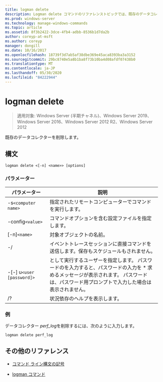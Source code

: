 ```yaml
---
title: logman delete
description: Logman delete コマンドのリファレンストピックでは、既存のデータコレクターを削除します。
ms.prod: windows-server
ms.technology: manage-windows-commands
ms.topic: article
ms.assetid: 8f3b2422-3dce-4fb4-adbb-8536b1d7da2b
author: coreyp-at-msft
ms.author: coreyp
manager: dongill
ms.date: 10/16/2017
ms.openlocfilehash: 18739f3d7ab5af38dbe369e45aca8393ba3a3152
ms.sourcegitcommit: 29bc8740e5a8b1ba8f73b10ba4d08afdf07438b0
ms.translationtype: MT
ms.contentlocale: ja-JP
ms.lasthandoff: 05/30/2020
ms.locfileid: "84222944"
---
```

# <a name="logman-delete"></a>logman delete

> 適用対象: Windows Server (半期チャネル)、Windows Server 2019、Windows Server 2016、Windows Server 2012 R2、Windows Server 2012

既存のデータコレクターを削除します。

## <a name="syntax"></a>構文

```
logman delete <[-n] <name>> [options]
```

### <a name="parameters"></a>パラメーター

| パラメーター | 説明 |
| --------- | ----------- |
| -s`<computer name>` | 指定されたリモートコンピューターでコマンドを実行します。 |
| -config`<value>` | コマンドオプションを含む設定ファイルを指定します。 |
| [-n]`<name>` | 対象オブジェクトの名前。 |
| -/ | イベントトレースセッションに直接コマンドを送信します。保存もスケジュールもされません。 |
| -[-] u`<user [password]>` | として実行するユーザーを指定します。 パスワードのを入力すると、パスワードの入力を \* 求めるメッセージが表示されます。 パスワードは、パスワード用プロンプトで入力した場合は表示されません。 |
| /? | 状況依存のヘルプを表示します。 |

### <a name="examples"></a>例

データコレクター *perf_log*を削除するには、次のように入力します。

```
logman delete perf_log
```

## <a name="additional-references"></a>その他のリファレンス

- [コマンド ライン構文の記号](command-line-syntax-key.md)

- [logman コマンド](logman.md)
